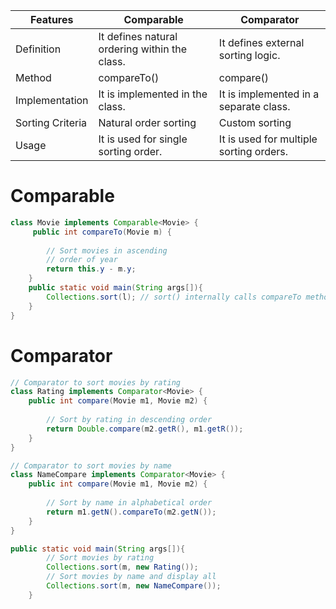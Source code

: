 | Features         | Comparable                                    | Comparator                              |
| ---------------- | --------------------------------------------- | --------------------------------------- |
| Definition       | It defines natural ordering within the class. | It defines external sorting logic.      |
| Method           | compareTo()                                   | compare()                               |
| Implementation   | It is implemented in the class.               | It is implemented in a separate class.  |
| Sorting Criteria | Natural order sorting                         | Custom sorting                          |
| Usage            | It is used for single sorting order.          | It is used for multiple sorting orders. |
# Comparable
```java
class Movie implements Comparable<Movie> {
	 public int compareTo(Movie m) {
      
        // Sort movies in ascending 
        // order of year
        return this.y - m.y; 
    }
	public static void main(String args[]){
		Collections.sort(l); // sort() internally calls compareTo method
	}
}
```

# Comparator
```java
// Comparator to sort movies by rating
class Rating implements Comparator<Movie> {
    public int compare(Movie m1, Movie m2) {
      
        // Sort by rating in descending order
        return Double.compare(m2.getR(), m1.getR());
    }
}

// Comparator to sort movies by name
class NameCompare implements Comparator<Movie> {
    public int compare(Movie m1, Movie m2) {
      
        // Sort by name in alphabetical order
        return m1.getN().compareTo(m2.getN()); 
    }
}

public static void main(String args[]){
		// Sort movies by rating 
        Collections.sort(m, new Rating());
        // Sort movies by name and display all
        Collections.sort(m, new NameCompare());
	}
```